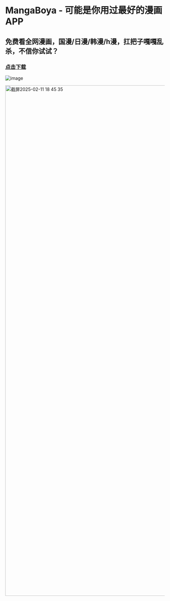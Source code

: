 # MangaBoya - 可能是你用过最好的漫画APP
## 免费看全网漫画，国漫/日漫/韩漫/h漫，扛把子嘎嘎乱杀，不信你试试？

### [点击下载](https://github.com/MangaBoya/mangaboya.github.io/releases)


![image](https://github.com/user-attachments/assets/a9077cd2-e59a-425b-9bc6-27eb4fcbdf05)


<img width="1608" alt="截屏2025-02-11 18 45 35" src="https://github.com/user-attachments/assets/5ca27a7b-7290-4d6d-aa8e-35f0a51b5af6" />
